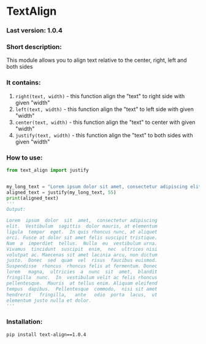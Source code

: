 # TextAlign

### Last version: 1.0.4

### Short description:

This module allows you to align text relative to the center, right, left and both sides

### It contains:

1. ```right(text, width)``` - this function align the "text" to right side with given "width"
2. ```left(text, width)``` - this function align the "text" to left side with given "width"
3. ```center(text, width)``` - this function align the "text" to center with given "width"
4. ```justify(text, width)``` - this function align the "text" to both sides with given "width"

### How to use:

```python
from text_align import justify


my_long_text = "Lorem ipsum dolor sit amet, consectetur adipiscing elit. Vestibulum sagittis dolor mauris, at elementum ligula tempor eget. In quis rhoncus nunc, at aliquet orci. Fusce at dolor sit amet felis suscipit tristique. Nam a imperdiet tellus. Nulla eu vestibulum urna. Vivamus tincidunt suscipit enim, nec ultrices nisi volutpat ac. Maecenas sit amet lacinia arcu, non dictum justo. Donec sed quam vel risus faucibus euismod. Suspendisse rhoncus rhoncus felis at fermentum. Donec lorem magna, ultricies a nunc sit amet, blandit fringilla nunc. In vestibulum velit ac felis rhoncus pellentesque. Mauris at tellus enim. Aliquam eleifend tempus dapibus. Pellentesque commodo, nisi sit amet hendrerit fringilla, ante odio porta lacus, ut elementum justo nulla et dolor."
aligned_text = justify(my_long_text, 55)
print(aligned_text)
'''
Output:

Lorem  ipsum  dolor  sit  amet,  consectetur adipiscing
elit.  Vestibulum  sagittis  dolor mauris, at elementum
ligula  tempor  eget.  In quis rhoncus nunc, at aliquet
orci. Fusce at dolor sit amet felis suscipit tristique.
Nam  a  imperdiet  tellus.  Nulla  eu  vestibulum urna.
Vivamus  tincidunt  suscipit  enim,  nec  ultrices nisi
volutpat ac. Maecenas sit amet lacinia arcu, non dictum
justo.  Donec  sed  quam  vel  risus  faucibus euismod.
Suspendisse  rhoncus  rhoncus felis at fermentum. Donec
lorem   magna,  ultricies  a  nunc  sit  amet,  blandit
fringilla  nunc.  In  vestibulum velit ac felis rhoncus
pellentesque.  Mauris  at tellus enim. Aliquam eleifend
tempus  dapibus.  Pellentesque  commodo,  nisi sit amet
hendrerit   fringilla,   ante   odio  porta  lacus,  ut
elementum justo nulla et dolor.
'''
```

### Installation:

```shell
pip install text-align==1.0.4
```
